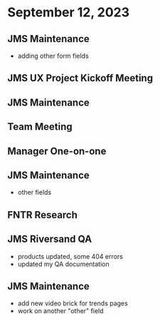 # September 12, 2023

## JMS Maintenance
- adding other form fields

## JMS UX Project Kickoff Meeting

## JMS Maintenance

## Team Meeting

## Manager One-on-one

## JMS Maintenance
- other fields

## FNTR Research

## JMS Riversand QA
- products updated, some 404 errors
- updated my QA documentation

## JMS Maintenance
- add new video brick for trends pages
- work on another "other" field
